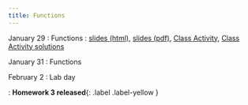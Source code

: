 ```yaml
---
title: Functions
---
```


January 29
: Functions
  : [slides (html)](https://sta279-s24.github.io/slides/lecture_5.html), [slides (pdf)](https://sta279-s24.github.io/slides/lecture_5.pdf), [Class Activity](https://sta279-s24.github.io/class_activities/ca_lecture_5.html), [Class Activity solutions](https://sta279-s24.github.io/class_activities/ca_lecture_5_solutions.html)

January 31
: Functions

February 2
: Lab day

: **Homework 3 released**{: .label .label-yellow }